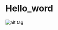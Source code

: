# Hello_word

![alt tag](https://cloud.githubusercontent.com/assets/14361320/10065664/fd8ae438-62bb-11e5-9d8e-5239926a4070.png)
